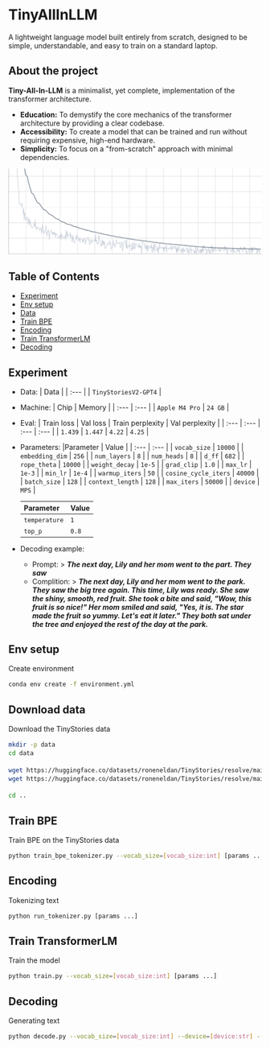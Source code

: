 # TinyAllInLLM

A lightweight language model built entirely from scratch, designed to be simple, understandable, and easy to train on a standard laptop.

## About the project
**Tiny-All-In-LLM** is a minimalist, yet complete, implementation of the 
transformer architecture.
* **Education:** To demystify the core mechanics of the transformer architecture by providing a clear codebase.
* **Accessibility:** To create a model that can be trained and run without requiring expensive, high-end hardware.
* **Simplicity:** To focus on a "from-scratch" approach with minimal dependencies.
  
![Alternative Text](https://github.com/edvgha/TinyAllInLLM/blob/main/img/loss.png)

## Table of Contents

- [Experiment](#experiment)
- [Env setup](#env-setup)
- [Data](#download-data)
- [Train BPE](#train-bpe)
- [Encoding](#encoding)
- [Train TransformerLM](#train-transformer-lm)
- [Decoding](#decoding)

## Experiment
  * Data:
     | Data |
     | :--- |
     | `TinyStoriesV2-GPT4` |

  * Machine:
     | Chip | Memory |
     | :--- | :--- |
     | `Apple M4 Pro` | `24 GB` |

  * Eval:
     | Train loss | Val loss | Train perplexity | Val perplexity |
     | :--- | :--- | :--- | :--- |
     | `1.439` | `1.447` | `4.22` | `4.25` |

  * Parameters:
     |Parameter | Value |
     | :--- | :--- |
     | `vocab_size` | `10000` |
     | `embedding_dim` | `256` |
     | `num_layers` | `8` |
     | `num_heads` | `8` |
     | `d_ff` | `682` |
     | `rope_theta` | `10000` |
     | `weight_decay` | `1e-5` |
     | `grad_clip` | `1.0` |
     | `max_lr` | `1e-3` |
     | `min_lr` | `1e-4` |
     | `warmup_iters` | `50` |
     | `cosine_cycle_iters` | `40000` |
     | `batch_size` | `128` |
     | `context_length` | `128` |
     | `max_iters` | `50000` |
     | `device` | `MPS` |

     |Parameter | Value |
     | :--- | :--- |
     | `temperature` | `1` |
     | `top_p` | `0.8` |

  * Decoding example:
    - Prompt: > ***The next day, Lily and her mom went to the part. They saw***
    - Complition: > ***The next day, Lily and her mom went to the park. They saw the big tree again. This time, Lily was ready. She saw the shiny, smooth, red fruit. She took a bite and said, "Wow, this fruit is so nice!" Her mom smiled and said, "Yes, it is. The star made the fruit so yummy. Let's eat it later." They both sat under the tree and enjoyed the rest of the day at the park.***
  
## Env setup
Create environment

``` sh
conda env create -f environment.yml
```

## Download data
Download the TinyStories data

``` sh
mkdir -p data
cd data

wget https://huggingface.co/datasets/roneneldan/TinyStories/resolve/main/TinyStoriesV2-GPT4-train.txt
wget https://huggingface.co/datasets/roneneldan/TinyStories/resolve/main/TinyStoriesV2-GPT4-valid.txt

cd ..
```

## Train BPE
Train BPE on the TinyStories data

``` sh
python train_bpe_tokenizer.py --vocab_size=[vocab_size:int] [params ...]
```

## Encoding
Tokenizing text

``` sh
python run_tokenizer.py [params ...]
```

## Train TransformerLM
Train the model

``` sh
python train.py --vocab_size=[vocab_size:int] [params ...]
```

## Decoding
Generating text

``` sh
python decode.py --vocab_size=[vocab_size:int] --device=[device:str] --model_file=[path:str] --prompt='...' [params ...]
```
